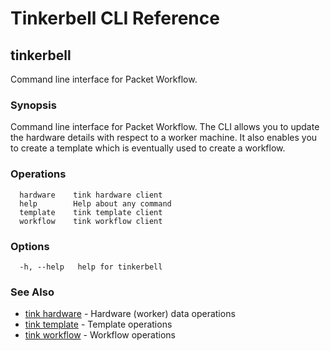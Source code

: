 # Tinkerbell CLI Reference

## tinkerbell

Command line interface for Packet Workflow.

### Synopsis

Command line interface for Packet Workflow. The CLI allows you to update the hardware details with respect to a worker machine. It also enables you to create a template which is eventually used to create a workflow.

### Operations

```shell
  hardware    tink hardware client
  help        Help about any command
  template    tink template client
  workflow    tink workflow client
```

### Options

```
  -h, --help   help for tinkerbell
```

### See Also

 - [tink hardware](hardware.md) - Hardware (worker) data operations 
 - [tink template](template.md) - Template operations
 - [tink workflow](workflow.md) - Workflow operations


